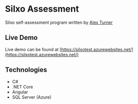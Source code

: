 # Silxo Assessment

Silxo self-assessment program written by [Alex Turner](https://alexturner.dev)

## Live Demo

Live demo can be found at [https://silxotest.azurewebsites.net/](https://silxotest.azurewebsites.net/)


## Technologies
- C#
- .NET Core
- Angular
- SQL Server (Azure)
